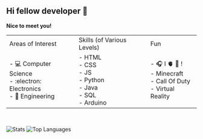 ## Hi fellow developer 👋

<!--
**5h3r10k/5h3r10k** is a ✨ _special_ ✨ repository because its `README.md` (this file) appears on your GitHub profile.

Here are some ideas to get you started:

- 🔭 I’m currently working on ...
- 🌱 I’m currently learning ...
- 👯 I’m looking to collaborate on ...
- 🤔 I’m looking for help with ...
- 💬 Ask me about ...
- 📫 How to reach me: ...
- 😄 Pronouns: ...
- ⚡ Fun fact: ...
-->

**Nice to meet you!** 


<table>
  <tr>
    <td>Areas of Interest</td>
    <td>Skills (of Various Levels)</td>
    <td>Fun</td>
  </tr>
  <tr>
    <td>
      - 💻 Computer Science<br>
      - :electron: Electronics<br>
      - 🧰 Engineering<br>
    </td>
    <td>
      - HTML<br>
      - CSS<br>
      - JS<br>
      - Python<br>
      - Java<br>
      - SQL<br>
      - Arduino<br>
    </td>
    <td>
      - 🎧 I 🫀 🎵 !<br>
      - Minecraft<br>
      - Call Of Duty<br>
      - Virtual Reality<br>
    </td>
  </tr>
</table>

<br>

![Stats](https://github-readme-stats.vercel.app/api?username=5h3r10k&show_icons=true&hide_title=true&count_private=true&theme=chartreuse-dark&layout=compact)
![Top Languages](https://github-readme-stats.vercel.app/api/top-langs/?username=5h3r10k&layout=compact&theme=chartreuse-dark)
